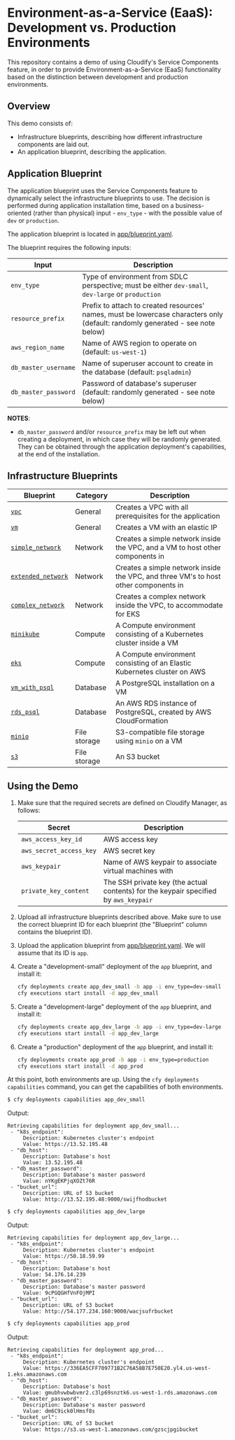 # Environment-as-a-Service (EaaS): Development vs. Production Environments

This repository contains a demo of using Cloudify's Service Components feature, in order
to provide Environment-as-a-Service (EaaS) functionality based on the distinction between
development and production environments.

## Overview

This demo consists of:

* Infrastructure blueprints, describing how different infrastructure components are laid out.
* An application blueprint, describing the application.

## Application Blueprint

The application blueprint uses the Service Components feature to dynamically select the infrastructure
blueprints to use. The decision is performed during application installation time, based on a business-oriented
(rather than physical) input - `env_type` - with the possible value of `dev` or `production`.

The application blueprint is located in [app/blueprint.yaml](app/blueprint.yaml).

The blueprint requires the following inputs:

| Input | Description |
|-------|-------------|
| `env_type` | Type of environment from SDLC perspective; must be either `dev-small`, `dev-large` or `production` |
| `resource_prefix` | Prefix to attach to created resources' names, must be lowercase characters only (default: randomly generated - see note below) |
| `aws_region_name` | Name of AWS region to operate on (default: `us-west-1`) |
| `db_master_username` | Name of superuser account to create in the database (default: `psqladmin`) |
| `db_master_password` | Password of database's superuser (default: randomly generated - see note below) |

**NOTES**:

* `db_master_password` and/or `resource_prefix` may be left out when creating a deployment, in which case
  they will be randomly generated. They can be obtained through the application deployment's
  capabilities, at the end of the installation.

## Infrastructure Blueprints

| Blueprint | Category | Description
|-----------|----------|------------
| [`vpc`](infra/vpc) | General | Creates a VPC with all prerequisites for the application
| [`vm`](infra/vm) | General | Creates a VM with an elastic IP
| [`simple_network`](infra/dev/simple_network) | Network | Creates a simple network inside the VPC, and a VM to host other components in
| [`extended_network`](infra/dev/simple_network) | Network | Creates a simple network inside the VPC, and three VM's to host other components in
| [`complex_network`](infra/prod/complex_network) | Network | Creates a complex network inside the VPC, to accommodate for EKS
| [`minikube`](infra/dev/minikube) | Compute | A Compute environment consisting of a Kubernetes cluster inside a VM
| [`eks`](infra/prod/eks) | Compute | A Compute environment consisting of an Elastic Kubernetes cluster on AWS
| [`vm_with_psql`](infra/dev/vm_with_psql) | Database | A PostgreSQL installation on a VM
| [`rds_psql`](infra/prod/rds_psql) | Database | An AWS RDS instance of PostgreSQL, created by AWS CloudFormation
| [`minio`](infra/dev/minio) | File storage | S3-compatible file storage using `minio` on a VM
| [`s3`](infra/prod/s3) | File storage | An S3 bucket

## Using the Demo

1. Make sure that the required secrets are defined on Cloudify Manager, as follows:

   |Secret|Description|
   |------|-----------|
   | `aws_access_key_id` | AWS access key |
   | `aws_secret_access_key` | AWS secret key |
   | `aws_keypair` | Name of AWS keypair to associate virtual machines with |
   | `private_key_content` | The SSH private key (the actual contents) for the keypair specified by `aws_keypair` |

2. Upload all infrastructure blueprints described above. Make sure to use the correct blueprint ID for
   each blueprint (the "Blueprint" column contains the blueprint ID).

3. Upload the application blueprint from [app/blueprint.yaml](app/blueprint.yaml). We will assume that its
   ID is `app`.
   
4. Create a "development-small" deployment of the `app` blueprint, and install it:

   ```bash
   cfy deployments create app_dev_small -b app -i env_type=dev-small
   cfy executions start install -d app_dev_small
   ```

5. Create a "development-large" deployment of the `app` blueprint, and install it:

   ```bash
   cfy deployments create app_dev_large -b app -i env_type=dev-large
   cfy executions start install -d app_dev_large
   ```

6. Create a "production" deployment of the `app` blueprint, and install it:

   ```bash
   cfy deployments create app_prod -b app -i env_type=production
   cfy executions start install -d app_prod
   ```

At this point, both environments are up. Using the `cfy deployments capabilities` command, you can get the
capabilities of both environments.

```bash
$ cfy deployments capabilities app_dev_small
```

Output:

```
Retrieving capabilities for deployment app_dev_small...
 - "k8s_endpoint":
     Description: Kubernetes cluster's endpoint
     Value: https://13.52.195.48
 - "db_host":
     Description: Database's host
     Value: 13.52.195.48
 - "db_master_password":
     Description: Database's master password
     Value: nYKgEKPjqXOZt76R
 - "bucket_url":
     Description: URL of S3 bucket
     Value: http://13.52.195.48:9000/swijfhodbucket
```

```bash
$ cfy deployments capabilities app_dev_large
```

Output:

```
Retrieving capabilities for deployment app_dev_large...
 - "k8s_endpoint":
     Description: Kubernetes cluster's endpoint
     Value: https://50.18.59.99
 - "db_host":
     Description: Database's host
     Value: 54.176.14.239
 - "db_master_password":
     Description: Database's master password
     Value: 9cPGQGHfVnFOjMPI
 - "bucket_url":
     Description: URL of S3 bucket
     Value: http://54.177.234.160:9000/wacjsufrbucket
```

```bash
$ cfy deployments capabilities app_prod
```

Output:

```
Retrieving capabilities for deployment app_prod...
 - "k8s_endpoint":
     Description: Kubernetes cluster's endpoint
     Value: https://336EA5CFF709771B2C76A58B7E750E20.yl4.us-west-1.eks.amazonaws.com
 - "db_host":
     Description: Database's host
     Value: gmubhvwbwbvmr2.c3lp69snztk6.us-west-1.rds.amazonaws.com
 - "db_master_password":
     Description: Database's master password
     Value: dm6C9ick0lHmsf8s
 - "bucket_url":
     Description: URL of S3 bucket
     Value: https://s3.us-west-1.amazonaws.com/gzscjpgibucket
```
